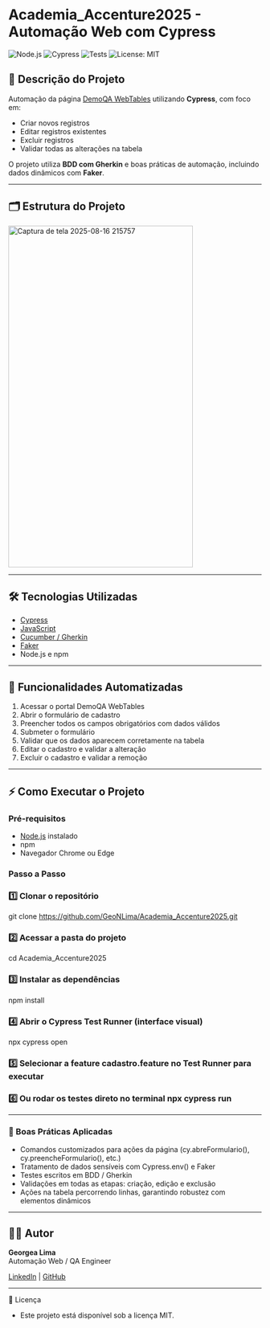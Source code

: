 # Academia_Accenture2025 - Automação Web com Cypress

![Node.js](https://img.shields.io/badge/Node.js-18.x-green?logo=node.js)
![Cypress](https://img.shields.io/badge/Tested%20with-Cypress-04C38E?logo=cypress)
![Tests](https://img.shields.io/badge/tests-passing-brightgreen?logo=github)
![License: MIT](https://img.shields.io/badge/License-MIT-yellow.svg)


## 📌 Descrição do Projeto
Automação da página [DemoQA WebTables](https://demoqa.com/webtables) utilizando **Cypress**, com foco em:

- Criar novos registros
- Editar registros existentes
- Excluir registros
- Validar todas as alterações na tabela  

O projeto utiliza **BDD com Gherkin** e boas práticas de automação, incluindo dados dinâmicos com **Faker**.

---


## 🗂 Estrutura do Projeto

<img width="367" height="680" alt="Captura de tela 2025-08-16 215757" src="https://github.com/user-attachments/assets/1873697b-8e78-453a-a4c7-615a84af7085" />

---


## 🛠 Tecnologias Utilizadas

- [Cypress](https://www.cypress.io/)
- [JavaScript](https://developer.mozilla.org/pt-BR/docs/Web/JavaScript)
- [Cucumber / Gherkin](https://cucumber.io/)
- [Faker](https://fakerjs.dev/)
- Node.js e npm

---


## 🚀 Funcionalidades Automatizadas

1. Acessar o portal DemoQA WebTables  
2. Abrir o formulário de cadastro  
3. Preencher todos os campos obrigatórios com dados válidos  
4. Submeter o formulário  
5. Validar que os dados aparecem corretamente na tabela  
6. Editar o cadastro e validar a alteração  
7. Excluir o cadastro e validar a remoção  

---


## ⚡ Como Executar o Projeto

### Pré-requisitos

- [Node.js](https://nodejs.org/) instalado  
- npm  
- Navegador Chrome ou Edge


### Passo a Passo

### 1️⃣ Clonar o repositório
git clone https://github.com/GeoNLima/Academia_Accenture2025.git
### 2️⃣ Acessar a pasta do projeto
cd Academia_Accenture2025
### 3️⃣ Instalar as dependências
npm install
### 4️⃣ Abrir o Cypress Test Runner (interface visual)
npx cypress open
### 5️⃣ Selecionar a feature cadastro.feature no Test Runner para executar
### 6️⃣ Ou rodar os testes direto no terminal npx cypress run



---

### 📘 Boas Práticas Aplicadas


- Comandos customizados para ações da página (cy.abreFormulario(), cy.preencheFormulario(), etc.)
- Tratamento de dados sensíveis com Cypress.env() e Faker
- Testes escritos em BDD / Gherkin
- Validações em todas as etapas: criação, edição e exclusão
- Ações na tabela percorrendo linhas, garantindo robustez com elementos dinâmicos




---


## 👩‍💻 Autor

**Georgea Lima**  
Automação Web / QA Engineer  

[LinkedIn](https:/www.linkedin.com/in/georgea-nascimento-lima) | [GitHub](https://github.com/GeoNLima)



---







📄 Licença
- Este projeto está disponível sob a licença MIT.
